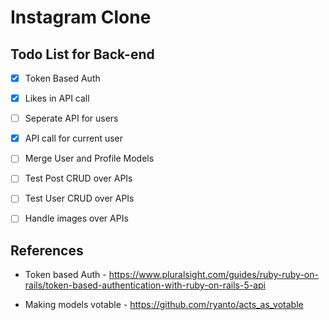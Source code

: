 # Instagram Clone

## Todo List for Back-end

- [x] Token Based Auth
- [x] Likes in API call
- [ ] Seperate API for users
- [x] API call for current user
- [ ] Merge User and Profile Models
- [ ] Test Post CRUD over APIs
- [ ] Test User CRUD over APIs
- [ ] Handle images over APIs





## References

 - Token based Auth - https://www.pluralsight.com/guides/ruby-ruby-on-rails/token-based-authentication-with-ruby-on-rails-5-api

 - Making models votable - https://github.com/ryanto/acts_as_votable